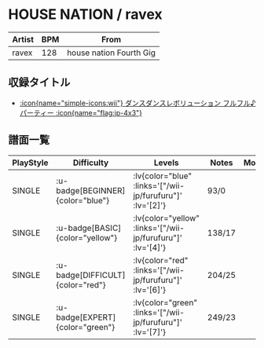 # HOUSE NATION / ravex

|Artist|BPM|From|
|------|---|----|
|ravex|128|house nation Fourth Gig|

## 収録タイトル

- [ :icon{name="simple-icons:wii"} ダンスダンスレボリューション フルフル♪パーティー :icon{name="flag:jp-4x3"} ](/wii-jp/furufuru)

## 譜面一覧

|PlayStyle|Difficulty|Levels|Notes|Movie|
|---------|----------|------|-----|-----|
|SINGLE| :u-badge[BEGINNER]{color="blue"} | :lv{color="blue" :links='["/wii-jp/furufuru"]' :lv='[2]'} |93/0||
|SINGLE| :u-badge[BASIC]{color="yellow"} | :lv{color="yellow" :links='["/wii-jp/furufuru"]' :lv='[4]'} |138/17||
|SINGLE| :u-badge[DIFFICULT]{color="red"} | :lv{color="red" :links='["/wii-jp/furufuru"]' :lv='[6]'} |204/25||
|SINGLE| :u-badge[EXPERT]{color="green"} | :lv{color="green" :links='["/wii-jp/furufuru"]' :lv='[7]'} |249/23||
